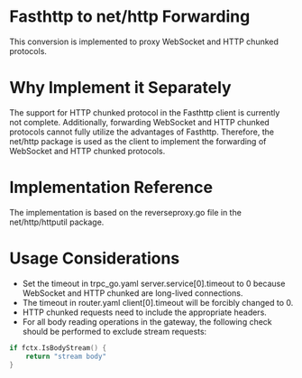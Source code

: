 # Fasthttp to net/http Forwarding

This conversion is implemented to proxy WebSocket and HTTP chunked protocols.

# Why Implement it Separately

The support for HTTP chunked protocol in the Fasthttp client is currently not complete. Additionally, forwarding
WebSocket and HTTP chunked protocols cannot fully utilize the advantages of Fasthttp. Therefore, the net/http package is
used as the client to implement the forwarding of WebSocket and HTTP chunked protocols.

# Implementation Reference

The implementation is based on the reverseproxy.go file in the net/http/httputil package.

# Usage Considerations

- Set the timeout in trpc_go.yaml server.service[0].timeout to 0 because WebSocket and HTTP chunked are long-lived connections.
- The timeout in router.yaml client[0].timeout will be forcibly changed to 0.
- HTTP chunked requests need to include the appropriate headers.
- For all body reading operations in the gateway, the following check should be performed to exclude stream requests:

```go
if fctx.IsBodyStream() {
    return "stream body"
}
```
